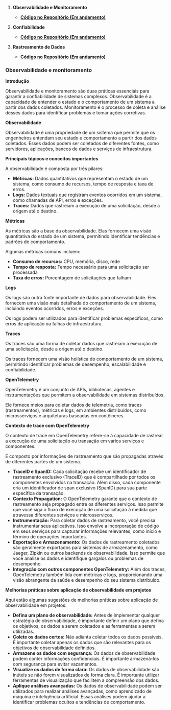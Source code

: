 1. **Observabilidade e Monitoramento**
   - [**Código no Repositório (Em andamento)**](https://github.com/liliantavarez/observabilidade/tree/develop/prometheus-grafana)

2. **Confiabilidade**
   - [**Código no Repositório (Em andamento)**]()

3. **Rastreamento de Dados**
   - [**Código no Repositório (Em andamento)**](https://github.com/liliantavarez/observabilidade/tree/develop/ambiente-tracing)


### **Observabilidade e monitoramento**

**Introdução**

Observabilidade e monitoramento são duas práticas essenciais para garantir a confiabilidade de sistemas complexos. Observabilidade é a capacidade de entender o estado e o comportamento de um sistema a partir dos dados coletados. Monitoramento é o processo de coleta e análise desses dados para identificar problemas e tomar ações corretivas.

**Observabilidade**

Observabilidade é uma propriedade de um sistema que permite que os engenheiros entendam seu estado e comportamento a partir dos dados coletados. Esses dados podem ser coletados de diferentes fontes, como servidores, aplicações, bancos de dados e serviços de infraestrutura.

**Principais tópicos e conceitos importantes**

A observabilidade é composta por três pilares:

* **Métricas:** Dados quantitativos que representam o estado de um sistema, como consumo de recursos, tempo de resposta e taxa de erros.
* **Logs:** Dados textuais que registram eventos ocorridos em um sistema, como chamadas de API, erros e exceções.
* **Traces:** Dados que rastreiam a execução de uma solicitação, desde a origem até o destino.

**Métricas**

As métricas são a base da observabilidade. Elas fornecem uma visão quantitativa do estado de um sistema, permitindo identificar tendências e padrões de comportamento.

Algumas métricas comuns incluem:

* **Consumo de recursos:** CPU, memória, disco, rede
* **Tempo de resposta:** Tempo necessário para uma solicitação ser processada
* **Taxa de erros:** Porcentagem de solicitações que falham

**Logs**

Os logs são outra fonte importante de dados para observabilidade. Eles fornecem uma visão mais detalhada do comportamento de um sistema, incluindo eventos ocorridos, erros e exceções.

Os logs podem ser utilizados para identificar problemas específicos, como erros de aplicação ou falhas de infraestrutura.

**Traces**

Os traces são uma forma de coletar dados que rastreiam a execução de uma solicitação, desde a origem até o destino.

Os traces fornecem uma visão holística do comportamento de um sistema, permitindo identificar problemas de desempenho, escalabilidade e confiabilidade.

**OpenTelemetry**

OpenTelemetry é um conjunto de APIs, bibliotecas, agentes e instrumentações que permitem a observabilidade em sistemas distribuídos. 

Ele fornece meios para coletar dados de telemetria, como traces (rastreamentos), métricas e logs, em ambientes distribuídos, como microsserviços e arquiteturas baseadas em contêineres.


**Contexto de trace com OpenTelemetry**

O contexto de trace em OpenTelemetry refere-se à capacidade de rastrear a execução de uma solicitação ou transação em vários serviços e componentes. 

É composto por informações de rastreamento que são propagadas através de diferentes partes de um sistema.

* **TraceID e SpanID:** Cada solicitação recebe um identificador de rastreamento exclusivo (TraceID) que é compartilhado por todos os componentes envolvidos na transação. Além disso, cada componente cria um identificador de span exclusivo (SpanID) para sua parte específica da transação.
* **Contexto Propagation:** O OpenTelemetry garante que o contexto de rastreamento seja propagado entre os diferentes serviços. Isso permite que você siga o fluxo de execução de uma solicitação à medida que atravessa diferentes serviços e microsserviços.
* **Instrumentação:** Para coletar dados de rastreamento, você precisa instrumentar seus aplicativos. Isso envolve a incorporação de código em seus serviços para capturar informações relevantes, como início e término de operações importantes.
* **Exportação e Armazenamento:** Os dados de rastreamento coletados são geralmente exportados para sistemas de armazenamento, como Jaeger, Zipkin ou outros backends de observabilidade. Isso permite que você analise os dados e identifique gargalos ou problemas de desempenho.
* **Integração com outros componentes OpenTelemetry:** Além dos traces, OpenTelemetry também lida com métricas e logs, proporcionando uma visão abrangente da saúde e desempenho do seu sistema distribuído.

**Melhorias práticas sobre aplicação de observabilidade em projetos**

Aqui estão algumas sugestões de melhorias práticas sobre aplicação de observabilidade em projetos:

* **Defina um plano de observabilidade:** Antes de implementar qualquer estratégia de observabilidade, é importante definir um plano que defina os objetivos, os dados a serem coletados e as ferramentas a serem utilizadas.
* **Colete os dados certos:** Não adianta coletar todos os dados possíveis. É importante coletar apenas os dados que são relevantes para os objetivos de observabilidade definidos.
* **Armazene os dados com segurança:** Os dados de observabilidade podem conter informações confidenciais. É importante armazená-los com segurança para evitar vazamentos.
* **Visualize os dados de forma clara:** Os dados de observabilidade são inúteis se não forem visualizados de forma clara. É importante utilizar ferramentas de visualização que facilitem a compreensão dos dados.
* **Aplique análises avançadas:** Os dados de observabilidade podem ser utilizados para realizar análises avançadas, como aprendizado de máquina e inteligência artificial. Essas análises podem ajudar a identificar problemas ocultos e tendências de comportamento.
